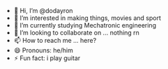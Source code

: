 - 👋 Hi, I’m @dodayron
- 👀 I’m interested in making things, movies and sport
- 🌱 I’m currently studying Mechatronic engineering
- 💞️ I’m looking to collaborate on ... nothing rn
- 📫 How to reach me ... here?
- 😄 Pronouns: he/him
- ⚡ Fun fact: i play guitar

<!---
dodayron/dodayron is a ✨ special ✨ repository because its `README.md` (this file) appears on your GitHub profile.
You can click the Preview link to take a look at your changes.
--->

